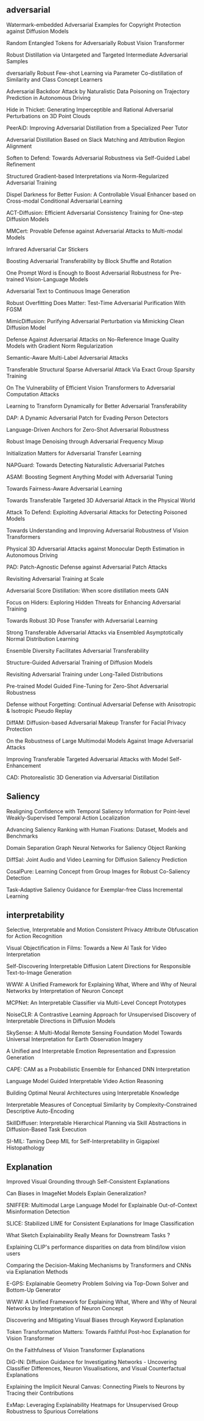 ## adversarial

Watermark-embedded Adversarial Examples for Copyright Protection against Diffusion Models

Random Entangled Tokens for Adversarially Robust Vision Transformer

Robust Distillation via Untargeted and Targeted Intermediate Adversarial Samples

dversarially Robust Few-shot Learning via Parameter Co-distillation of Similarity and Class Concept Learners

Adversarial Backdoor Attack by Naturalistic Data Poisoning on Trajectory Prediction in Autonomous Driving

Hide in Thicket: Generating Imperceptible and Rational Adversarial Perturbations on 3D Point Clouds

PeerAiD: Improving Adversarial Distillation from a Specialized Peer Tutor

Adversarial Distillation Based on Slack Matching and Attribution Region Alignment

Soften to Defend: Towards Adversarial Robustness via Self-Guided Label Refinement

Structured Gradient-based Interpretations via Norm-Regularized Adversarial Training

Dispel Darkness for Better Fusion: A Controllable Visual Enhancer based on Cross-modal Conditional Adversarial Learning

ACT-Diffusion: Efficient Adversarial Consistency Training for One-step Diffusion Models

MMCert: Provable Defense against Adversarial Attacks to Multi-modal Models

Infrared Adversarial Car Stickers

Boosting Adversarial Transferability by Block Shuffle and Rotation


One Prompt Word is Enough to Boost Adversarial Robustness for Pre-trained Vision-Language Models

Adversarial Text to Continuous Image Generation

Robust Overfitting Does Matter: Test-Time Adversarial Purification With FGSM

MimicDiffusion: Purifying Adversarial Perturbation via Mimicking Clean Diffusion Model

Defense Against Adversarial Attacks on No-Reference Image Quality Models with Gradient Norm Regularization

Semantic-Aware Multi-Label Adversarial Attacks


Transferable Structural Sparse Adversarial Attack Via Exact Group Sparsity Training

On The Vulnerability of Efficient Vision Transformers to Adversarial Computation Attacks

Learning to Transform Dynamically for Better Adversarial Transferability

DAP: A Dynamic Adversarial Patch for Evading Person Detectors

Language-Driven Anchors for Zero-Shot Adversarial Robustness

Robust Image Denoising through Adversarial Frequency Mixup

Initialization Matters for Adversarial Transfer Learning

NAPGuard: Towards Detecting Naturalistic Adversarial Patches

ASAM: Boosting Segment Anything Model with Adversarial Tuning

Towards Fairness-Aware Adversarial Learning


Towards Transferable Targeted 3D Adversarial Attack in the Physical World


Attack To Defend: Exploiting Adversarial Attacks for Detecting Poisoned Models


Towards Understanding and Improving Adversarial Robustness of Vision Transformers

Physical 3D Adversarial Attacks against Monocular Depth Estimation in Autonomous Driving

PAD: Patch-Agnostic Defense against Adversarial Patch Attacks

Revisiting Adversarial Training at Scale

Adversarial Score Distillation: When score distillation meets GAN

Focus on Hiders: Exploring Hidden Threats for Enhancing Adversarial Training

Towards Robust 3D Pose Transfer with Adversarial Learning

Strong Transferable Adversarial Attacks via Ensembled Asymptotically Normal Distribution Learning

Ensemble Diversity Facilitates Adversarial Transferability

Structure-Guided Adversarial Training of Diffusion Models

Revisiting Adversarial Training under Long-Tailed Distributions

Pre-trained Model Guided Fine-Tuning for Zero-Shot Adversarial Robustness


Defense without Forgetting: Continual Adversarial Defense with Anisotropic & Isotropic Pseudo Replay

DiffAM: Diffusion-based Adversarial Makeup Transfer for Facial Privacy Protection

On the Robustness of Large Multimodal Models Against Image Adversarial Attacks

Improving Transferable Targeted Adversarial Attacks with Model Self-Enhancement

CAD: Photorealistic 3D Generation via Adversarial Distillation

## Saliency

Realigning Confidence with Temporal Saliency Information for Point-level Weakly-Supervised Temporal Action Localization

Advancing Saliency Ranking with Human Fixations: Dataset, Models and Benchmarks


Domain Separation Graph Neural Networks for Saliency Object Ranking

DiffSal: Joint Audio and Video Learning for Diffusion Saliency Prediction

CosalPure: Learning Concept from Group Images for Robust Co-Saliency Detection


Task-Adaptive Saliency Guidance for Exemplar-free Class Incremental Learning

## interpretability

Selective, Interpretable and Motion Consistent Privacy Attribute Obfuscation for Action Recognition

Visual Objectification in Films: Towards a New AI Task for Video Interpretation

Self-Discovering Interpretable Diffusion Latent Directions for Responsible Text-to-Image Generation

WWW: A Unified Framework for Explaining What, Where and Why of Neural Networks by Interpretation of Neuron Concept

MCPNet: An Interpretable Classifier via Multi-Level Concept Prototypes

NoiseCLR: A Contrastive Learning Approach for Unsupervised Discovery of Interpretable Directions in Diffusion Models

SkySense: A Multi-Modal Remote Sensing Foundation Model Towards Universal Interpretation for Earth Observation Imagery

A Unified and Interpretable Emotion Representation and Expression Generation

CAPE: CAM as a Probabilistic Ensemble for Enhanced DNN Interpretation

Language Model Guided Interpretable Video Action Reasoning

Building Optimal Neural Architectures using Interpretable Knowledge

Interpretable Measures of Conceptual Similarity by Complexity-Constrained Descriptive Auto-Encoding

SkillDiffuser: Interpretable Hierarchical Planning via Skill Abstractions in Diffusion-Based Task Execution

SI-MIL: Taming Deep MIL for Self-Interpretability in Gigapixel Histopathology

## Explanation

Improved Visual Grounding through Self-Consistent Explanations

Can Biases in ImageNet Models Explain Generalization?

SNIFFER: Multimodal Large Language Model for Explainable Out-of-Context Misinformation Detection


SLICE: Stabilized LIME for Consistent Explanations for Image Classification

What Sketch Explainability Really Means for Downstream Tasks ?

Explaining CLIP's performance disparities on data from blind/low vision users

Comparing the Decision-Making Mechanisms by Transformers and CNNs via Explanation Methods

E-GPS: Explainable Geometry Problem Solving via Top-Down Solver and Bottom-Up Generator

WWW: A Unified Framework for Explaining What, Where and Why of Neural Networks by Interpretation of Neuron Concept


Discovering and Mitigating Visual Biases through Keyword Explanation

Token Transformation Matters: Towards Faithful Post-hoc Explanation for Vision Transformer

On the Faithfulness of Vision Transformer Explanations

DiG-IN: Diffusion Guidance for Investigating Networks - Uncovering Classifier Differences, Neuron Visualisations, and Visual Counterfactual Explanations

Explaining the Implicit Neural Canvas: Connecting Pixels to Neurons by Tracing their Contributions

ExMap: Leveraging Explainability Heatmaps for Unsupervised Group Robustness to Spurious Correlations
